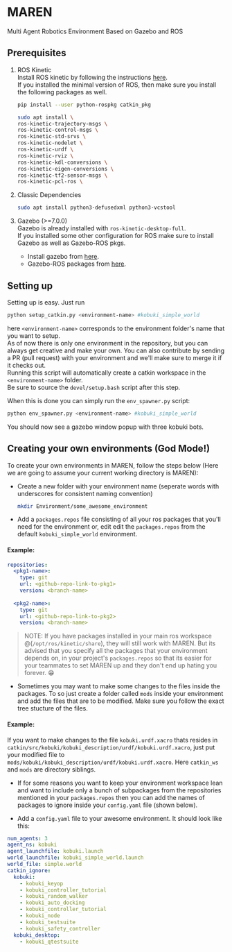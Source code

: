 # MAREN
Multi Agent Robotics Environment Based on Gazebo and ROS

## Prerequisites
1. ROS Kinetic  
   Install ROS kinetic by following the instructions [here](http://wiki.ros.org/kinetic/Installation).  
   If you installed the minimal version of ROS, then make sure you install the following packages as well.  
   
   ```bash
   pip install --user python-rospkg catkin_pkg
   
   sudo apt install \
   ros-kinetic-trajectory-msgs \
   ros-kinetic-control-msgs \
   ros-kinetic-std-srvs \
   ros-kinetic-nodelet \
   ros-kinetic-urdf \
   ros-kinetic-rviz \
   ros-kinetic-kdl-conversions \
   ros-kinetic-eigen-conversions \
   ros-kinetic-tf2-sensor-msgs \
   ros-kinetic-pcl-ros \
   ```
2. Classic Dependencies  
   ```bash
   sudo apt install python3-defusedxml python3-vcstool
   ```
3. Gazebo (>=7.0.0)  
   Gazebo is already installed with `ros-kinetic-desktop-full`.  
   If you installed some other configuration for ROS make sure to install Gazebo as well as Gazebo-ROS pkgs.
   - Install gazebo from [here](http://gazebosim.org/tutorials?cat=install).
   - Gazebo-ROS packages from [here](http://gazebosim.org/tutorials?tut=ros_installing).
<!-- 4. OpenAI Gym  
   - If you are using a virtual environment the source the environment and install gym using  
     `pip install gym`  
     or else
   - install gym system-wide using  
     `pip install --user gym` -->

## Setting up
Setting up is easy. Just run 
```bash
python setup_catkin.py <environment-name> #kobuki_simple_world
```
here `<environment-name>` corresponds to the environment folder's name that you want to setup.  
As of now there is only one environment in the repository, but you can always get creative and make your own. You can also contribute by sending a PR (pull request) with your environment and we'll make sure to merge it if it checks out.   
Running this script will automatically create a catkin workspace in the `<environment-name>` folder.  
Be sure to source the `devel/setup.bash` script after this step.

When this is done you can simply run the `env_spawner.py` script:
```bash
python env_spawner.py <environment-name> #kobuki_simple_world
```

You should now see a gazebo window popup with three kobuki bots.

## Creating your own environments (God Mode!)
To create your own environments in MAREN, follow the steps below (Here we are going to assume your current working directory is MAREN):
- Create a new folder with your environment name (seperate words with underscores for consistent naming convention)
  ```bash
  mkdir Environment/some_awesome_environment
  ```

- Add a `packages.repos` file consisting of all your ros packages that you'll need for the environment or, edit edit the `packages.repos` from the default `kobuki_simple_world` environment.  
#### Example:
```yaml
repositories:
  <pkg1-name>:
    type: git
    url: <github-repo-link-to-pkg1>
    version: <branch-name>
    
  <pkg2-name>:
    type: git
    url: <github-repo-link-to-pkg2>
    version: <branch-name>
```
> NOTE: If you have packages installed in your main ros workspace @(`/opt/ros/kinetic/share`), 
  they will still work with MAREN. But its advised that you specify all the packages that your 
  environment depends on, in your project's `packages.repos`
  so that its easier for your teammates to set MAREN up and they don't end up hating you forever. :grin:

- Sometimes you may want to make some changes to the files inside the packages. To so just create a folder called `mods` inside your environment and add the files that are to be modified. Make sure you follow the exact tree stucture of the files.
#### Example:
If you want to make changes to the file `kobuki.urdf.xacro` thats resides in `catkin/src/kobuki/kobuki_description/urdf/kobuki.urdf.xacro`, just put your modified file to `mods/kobuki/kobuki_description/urdf/kobuki.urdf.xacro`. Here `catkin_ws` and `mods` are directory siblings.

- If for some reasons you want to keep your environment workspace lean and want to include only a bunch of subpackages from the repositories mentioned in your `packages.repos` then you can add the names of packages to ignore inside your `config.yaml` file (shown below). 

- Add a `config.yaml` file to your awesome environment. It should look like this:
```yaml
num_agents: 3
agent_ns: kobuki
agent_launchfile: kobuki.launch
world_launchfile: kobuki_simple_world.launch
world_file: simple.world
catkin_ignore:
  kobuki: 
    - kobuki_keyop
    - kobuki_controller_tutorial
    - kobuki_random_walker
    - kobuki_auto_docking
    - kobuki_controller_tutorial
    - kobuki_node
    - kobuki_testsuite
    - kobuki_safety_controller
  kobuki_desktop:
    - kobuki_qtestsuite
```
